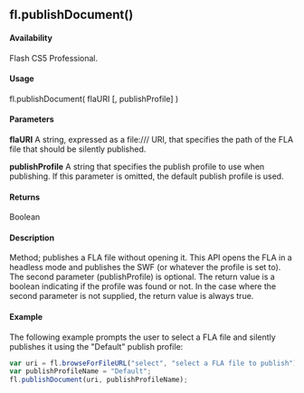 ## fl.publishDocument()

#### Availability

Flash CS5 Professional.

#### Usage

fl.publishDocument( flaURI [, publishProfile] )

#### Parameters

**flaURI** A string, expressed as a file:/// URI, that specifies the path of the FLA file that should be silently published.

**publishProfile** A string that specifies the publish profile to use when publishing. If this parameter is omitted, the default publish profile is used.

#### Returns

Boolean

#### Description

Method; publishes a FLA file without opening it. This API opens the FLA in a headless mode and publishes the SWF (or whatever the profile is set to). The second parameter (publishProfile) is optional. The return value is a boolean indicating if the profile was found or not. In the case where the second parameter is not supplied, the return value is always true.

#### Example

The following example prompts the user to select a FLA file and silently publishes it using the "Default" publish profile:

```javascript
var uri = fl.browseForFileURL("select", "select a FLA file to publish");
var publishProfileName = "Default";
fl.publishDocument(uri, publishProfileName);
```
